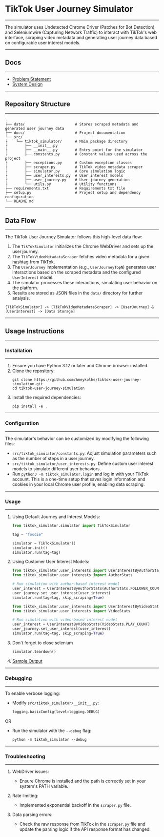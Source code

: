 # TikTok User Journey Simulator

---

The simulator uses Undetected Chrome Driver (Patches for Bot Detection) and Seleniumwire (Capturing Network Traffic) to
interact with TikTok's web interface, scraping video metadata and generating user journey data based on configurable
user interest models.

---

## Docs

---

- [Problem Statement](docs/problem_statement.md)
- [System Design](docs/system_design.md)

---

## Repository Structure

---

```
.
├── data/                       # Stores scraped metadata and generated user journey data
├── docs/                       # Project documentation
└── src/
├    └── tiktok_simulator/      # Main package directory
├        ├── __init__.py
├        ├── __main__.py        # Entry point for the simulator
├        ├── constants.py       # Constant values used across the project
├        ├── exceptions.py      # Custom exception classes
├        ├── scraper.py         # TikTok video metadata scraper
├        ├── simulator.py       # Core simulation logic
├        ├── user_interests.py  # User interest models
├        ├── user_journey.py    # User journey generation
├        └── utils.py           # Utility functions
├── requirements.txt            # Requirements txt file
├── setup.py                    # Project setup and dependency configuration
└── README.md
```

---

## Data Flow

---

The TikTok User Journey Simulator follows this high-level data flow:

1. The `TikTokSimulator` initializes the Chrome WebDriver and sets up the user journey.
2. The `TikTokVideoMetadataScraper` fetches video metadata for a given hashtag from TikTok.
3. The `UserJourney` implementation (e.g., `UserJourneyTopN`) generates user interactions based on the scraped metadata
   and the configured `UserInterest` model.
4. The simulator processes these interactions, simulating user behavior on the platform.
5. Results are stored as JSON files in the `data/` directory for further analysis.

```
[TikTokSimulator] -> [TikTokVideoMetadataScraper] -> [UserJourney] & [UserInterest] -> [Data Storage]
```

---

## Usage Instructions

---

### Installation

---

1. Ensure you have Python 3.12 or later and Chrome browser installed.
2. Clone the repository:
   ```
   git clone https://github.com/Ameykolhe/tiktok-user-journey-simulation.git
   cd tiktok-user-journey-simulation
   ```
3. Install the required dependencies:
   ```
   pip install -e .
   ```

---

### Configuration

---

The simulator's behavior can be customized by modifying the following files:

- `src/tiktok_simulator/constants.py`: Adjust simulation parameters such as the number of steps in a user journey.
- `src/tiktok_simulator/user_interests.py`: Define custom user interest models to simulate different user behaviors.
- Run `python3 -m tiktok_simulator.login` and log in with your TikTok account. This is a one-time setup that saves login
  information and cookies in your local Chrome user profile, enabling data scraping.

---

### Usage

---

1. Using Default Journey and Interest Models:

   ```python
   from tiktok_simulator.simulator import TikTokSimulator

   tag = "foodie"
   
   simulator = TikTokSimulator()
   simulator.init()
   simulator.run(tag=tag)
   ```

2. Using Customer User Interest Models:

   ```python
   from tiktok_simulator.user_interests import UserInterestByAuthorStats
   from tiktok_simulator.user_interests import AuthorStats
   
   # Run simulation with author-based interest model
   user_interest = UserInterestByAuthorStats(AuthorStats.FOLLOWER_COUNT)
   user_journey.set_user_interest(user_interest)
   simulator.run(tag=tag, skip_scraping=True)
   ```

   ```python
   from tiktok_simulator.user_interests import UserInterestByVideoStats
   from tiktok_simulator.user_interests import VideoStats
   
   # Run simulation with video-based interest model
   user_interest = UserInterestByVideoStats(VideoStats.PLAY_COUNT)
   user_journey.set_user_interest(user_interest)
   simulator.run(tag=tag, skip_scraping=True)
   ```

3. Don't forget to close selenium

   ```python
   simulator.teardown()
   ```

4. [Sample Output](data/foodie_1734390139_UserJourneyTopN_UserInterestByVideoStatsPlaycount.json)
---

### Debugging

---

To enable verbose logging:

- Modify `src/tiktok_simulator/__init__.py`:
   ```python
   logging.basicConfig(level=logging.DEBUG)
   ```

OR

- Run the simulator with the `--debug` flag:
   ```
   python -m tiktok_simulator --debug
   ```

---

### Troubleshooting

---

1. WebDriver issues:
    - Ensure Chrome is installed and the path is correctly set in your system's PATH variable.

2. Rate limiting:
    - Implemented exponential backoff in the `scraper.py` file.

3. Data parsing errors:
    - Check the raw response from TikTok in the `scraper.py` file and update the parsing logic if the API response
      format has changed.

